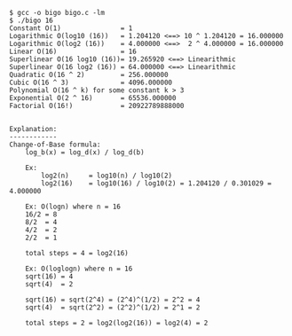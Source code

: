     $ gcc -o bigo bigo.c -lm
    $ ./bigo 16
	Constant O(1) 				= 1
	Logarithmic O(log10 (16)) 	= 1.204120 <==> 10 ^ 1.204120 = 16.000000
	Logarithmic O(log2 (16)) 	= 4.000000 <==>  2 ^ 4.000000 = 16.000000
	Linear O(16) 				= 16 
	Superlinear O(16 log10 (16))= 19.265920 <==> Linearithmic
	Superlinear O(16 log2 (16)) = 64.000000 <==> Linearithmic
	Quadratic O(16 ^ 2) 		= 256.000000 
	Cubic O(16 ^ 3) 			= 4096.000000 
	Polynomial O(16 ^ k) for some constant k > 3	
	Exponential O(2 ^ 16) 		= 65536.000000
	Factorial O(16!) 			= 20922789888000


	Explanation:
	------------
	Change-of-Base formula:
		log_b(x) = log_d(x) / log_d(b)
		
		Ex:
			log2(n) 	= log10(n) / log10(2)
			log2(16)	= log10(16) / log10(2) = 1.204120 / 0.301029 = 4.000000

		Ex: O(logn) where n = 16
		16/2 = 8
		8/2  = 4
		4/2  = 2
		2/2  = 1

		total steps = 4 = log2(16)

		Ex: O(loglogn) where n = 16
		sqrt(16) = 4
		sqrt(4)  = 2

		sqrt(16) = sqrt(2^4) = (2^4)^(1/2) = 2^2 = 4
		sqrt(4)  = sqrt(2^2) = (2^2)^(1/2) = 2^1 = 2

		total steps = 2 = log2(log2(16)) = log2(4) = 2